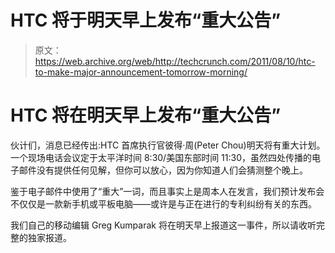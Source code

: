 # HTC 将于明天早上发布“重大公告”

> 原文：<https://web.archive.org/web/http://techcrunch.com/2011/08/10/htc-to-make-major-announcement-tomorrow-morning/>

# HTC 将在明天早上发布“重大公告”

伙计们，消息已经传出:HTC 首席执行官彼得·周(Peter Chou)明天将有重大计划。一个现场电话会议定于太平洋时间 8:30/美国东部时间 11:30，虽然四处传播的电子邮件没有提供任何见解，但你可以放心，因为你知道人们会猜测整个晚上。

鉴于电子邮件中使用了“重大”一词，而且事实上是周本人在发言，我们预计发布会不仅仅是一款新手机或平板电脑——或许是与正在进行的专利纠纷有关的东西。

我们自己的移动编辑 Greg Kumparak 将在明天早上报道这一事件，所以请收听完整的独家报道。